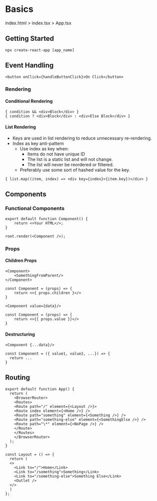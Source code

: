 # Basics

index.html > index.tsx > App.tsx

## Getting Started

```
npx create-react-app [app_name]
```

## Event Handling

```
<button onClick={handleButtonClick}>On Click</button>
```

### Rendering

#### Conditional Rendering

```
{ condition && <div>Block</div> }
{ condition ? <div>Block</div> : <div>Else Block</div> }
```

#### List Rendering

- Keys are used in list rendering to reduce unnecessary re-rendering.
- Index as key anti-pattern
  - Use index as key when:
    - Items do not have unique ID
    - The list is a static list and will not change.
    - The list will never be reordered or filtered.
  - Preferably use some sort of hashed value for the key.

```
{ list.map((item, index) => <div key={index}>{item.key})</div> }
```

## Components

### Functional Components

```
export default function Component() {
	return <>Your HTML</>;
}
```

```
root.render(<Component />);
```

### Props

#### Children Props

```
<Component>
	<SomethingFromParent/>
</Component>

const Component = (props) => {
    return <>{ props.children }</>
}
```

```
<Component value={data}/>

const Component = (props) => {
	return <>{{ props.value }}</>
}
```

#### Destructuring

```
<Component {...data}/>

const Component = ({ value1, value2, ...}) => {
  return ...
}
```

## Routing

```
export default function App() {
  return (
    <BrowserRouter>
    <Routes>
    <Route path="/" element={<Layout />}>
    <Route index element={<Home />} />
    <Route path="something" element={<Something />} />
    <Route path="something-else" element={<SomethingElse />} />
    <Route path="\*" element={<NoPage />} />
    </Route>
    </Routes>
    </BrowserRouter>
  );
}
```

```
const Layout = () => {
  return (
  <>
    <Link to="/">Home</Link>
    <Link to="/something">Something</Link>
    <Link to="/something-else">Something Else</Link>
    <Outlet />
  </>
  )
};
```
